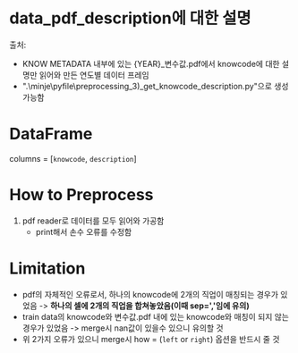 # data_pdf_description에 대한 설명

출처: 
* KNOW METADATA 내부에 있는 {YEAR}_변수값.pdf에서 knowcode에 대한 설명만 읽어와 만든 연도별 데이터 프레임
*  ".\minje\pyfile\preprocessing_3)_get_knowcode_description.py"으로 생성가능함

# DataFrame
columns = [`knowcode`, `description`]

# How to Preprocess
1. pdf reader로 데이터를 모두 읽어와 가공함
    * print해서 손수 오류를 수정함

 
# Limitation
* pdf의 자체적인 오류로서, 하나의 knowcode에 2개의 직업이 매칭되는 경우가 있었음 -> __하나의 셀에 2개의 직업을 합쳐놓았음(이때 sep=','임에 유의)__
* train data의 knowcode와 변수값.pdf 내에 있는 knowcode와 매칭이 되지 않는 경우가 있었음 -> merge시 nan값이 있을수 있으니 유의할 것
* 위 2가지 오류가 있으니 merge시 how = (`left` or `right`) 옵션을 반드시 줄 것